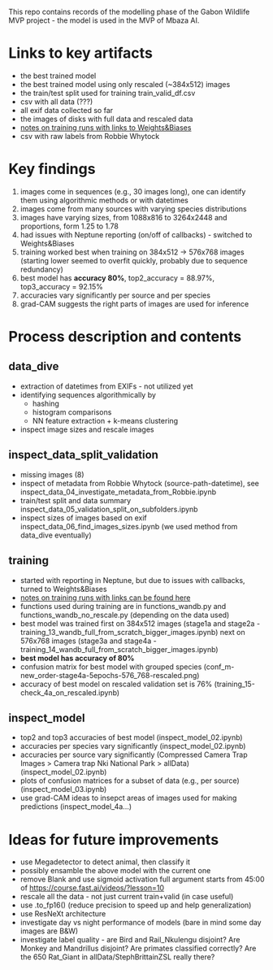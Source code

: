 This repo contains records of the modelling phase of the Gabon Wildlife MVP project - the model is used in the MVP of Mbaza AI.

# Links to key artifacts
* the best trained model
* the best trained model using only rescaled (~384x512) images
* the train/test split used for training train_valid_df.csv
* csv with all data (???)
* all exif data collected so far
* the images of disks with full data and rescaled data
* [notes on training runs with links to Weights&Biases](https://github.com/Appsilon/gabon_wildlife_training/blob/master/notes_on_training_runs.md)
* csv with raw labels from Robbie Whytock

# Key findings
1. images come in sequences (e.g., 30 images long), one can identify them using algorithmic methods or with datetimes
2. images come from many sources with varying species distributions
3. images have varying sizes, from 1088x816 to 3264x2448 and proportions, form 1.25 to 1.78
4. had issues with Neptune reporting (on/off of callbacks) - switched to Weights&Biases
5. training worked best when training on 384x512 -> 576x768 images (starting lower seemed to overfit quickly, probably due to sequence redundancy)
6. best model has **accuracy 80%**, top2_accuracy = 88.97%, top3_accuracy = 92.15%
7. accuracies vary significantly per source and per species
8. grad-CAM suggests the right parts of images are used for inference

# Process description and contents

## data_dive
* extraction of datetimes from EXIFs - not utilized yet
* identifying sequences algorithmically by
  * hashing
  * histogram comparisons
  * NN feature extraction + k-means clustering
* inspect image sizes and rescale images

## inspect_data_split_validation
* missing images (8)
* inspect of metadata from Robbie Whytock (source-path-datetime), see inspect_data_04_investigate_metadata_from_Robbie.ipynb
* train/test split and data summary inspect_data_05_validation_split_on_subfolders.ipynb
* inspect sizes of images based on exif inspect_data_06_find_images_sizes.ipynb (we used method from data_dive eventually)

## training
* started with reporting in Neptune, but due to issues with callbacks, turned to Weights&Biases
* [notes on training runs with links can be found here](https://github.com/Appsilon/gabon_wildlife_training/blob/master/notes_on_training_runs.md)
* functions used during training are in functions_wandb.py and functions_wandb_no_rescale.py (depending on the data used)
* best model was trained first on 384x512 images (stage1a and stage2a - training_13_wandb_full_from_scratch_bigger_images.ipynb) next on 576x768 images (stage3a and stage4a - training_14_wandb_full_from_scratch_bigger_images.ipynb)
* **best model has accuracy of 80%**
* confusion matrix for best model with grouped species (conf_m-new_order-stage4a-5epochs-576_768-rescaled.png)
* accuracy of best model on rescaled validation set is 76% (training_15-check_4a_on_rescaled.ipynb)

## inspect_model
* top2 and top3 accuracies of best model (inspect_model_02.ipynb)
* accuracies per species vary significantly (inspect_model_02.ipynb)
* accuracies per source vary significantly (Compressed Camera Trap Images > Camera trap Nki National Park > allData) (inspect_model_02.ipynb)
* plots of confusion matrices for a subset of data (e.g., per source) (inspect_model_03.ipynb)
* use grad-CAM ideas to insepct areas of images used for making predictions (inspect_model_4a...)

# Ideas for future improvements
* use Megadetector to detect animal, then classify it
* possibly ensamble the above model with the current one
* remove Blank and use sigmoid activation full argument starts from 45:00 of https://course.fast.ai/videos/?lesson=10
* rescale all the data - not just current train+valid (in case useful)
* use .to_fp16() (reduce precision to speed up and help generalization)
* use ResNeXt architecture
* investigate day vs night performance of models (bare in mind some day images are B&W)
* investigate label quality - are Bird and Rail_Nkulengu disjoint? Are Monkey and Mandrillus disjoint? Are primates classified correctly? Are the 650 Rat_Giant in allData/StephBrittainZSL really there?
